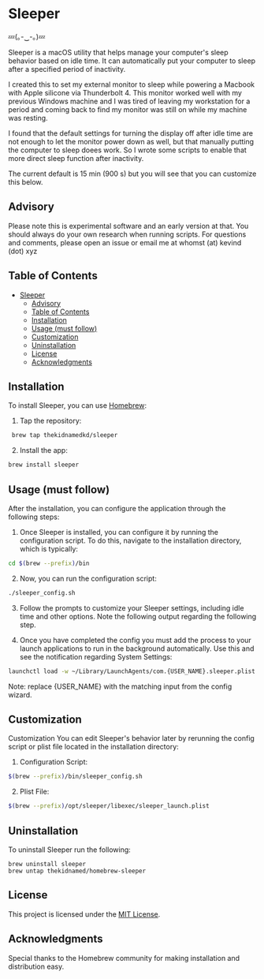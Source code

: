 # Sleeper

💤(｡-‿-｡)💤

Sleeper is a macOS utility that helps manage your computer's sleep behavior based on idle time. It can automatically put your computer to sleep after a specified period of inactivity.

I created this to set my external monitor to sleep while powering a Macbook with Apple silicone via Thunderbolt 4. This monitor worked well with my previous Windows machine and I was tired of leaving my workstation for a period and coming back to find my monitor was still on while my machine was resting.

I found that the default settings for turning the display off after idle time are not enough to let the monitor power down as well, but that manually putting the computer to sleep doees work. So I wrote some scripts to enable that more direct sleep function after inactivity.

The current default is 15 min (900 s) but you will see that you can customize this below.

## Advisory

Please note this is experimental software and an early version at that. You should always do your own research when running scripts. For questions and comments, please open an issue or email me at whomst (at) kevind (dot) xyz

## Table of Contents

- [Sleeper](#sleeper)
  - [Advisory](#advisory)
  - [Table of Contents](#table-of-contents)
  - [Installation](#installation)
  - [Usage (must follow)](#usage-must-follow)
  - [Customization](#customization)
  - [Uninstallation](#uninstallation)
  - [License](#license)
  - [Acknowledgments](#acknowledgments)

## Installation

To install Sleeper, you can use [Homebrew](https://brew.sh/):

1. Tap the repository:

  ```bash
   brew tap thekidnamedkd/sleeper
  ```

2. Install the app:

  ```bash
  brew install sleeper
  ```

## Usage (must follow)

After the installation, you can configure the application through the following steps:

1. Once Sleeper is installed, you can configure it by running the configuration script. To do this, navigate to the installation directory, which is typically:

  ```bash
  cd $(brew --prefix)/bin
  ```

2. Now, you can run the configuration script:

  ```bash
  ./sleeper_config.sh
  ```

3. Follow the prompts to customize your Sleeper settings, including idle time and other options. Note the following output regarding the following step.
   
4. Once you have completed the config you must add the process to your launch applications to run in the background automatically. Use this and see the notification regarding System Settings:

  ```bash
  launchctl load -w ~/Library/LaunchAgents/com.{USER_NAME}.sleeper.plist
  ```

Note: replace {USER_NAME} with the matching input from the config wizard.

## Customization

Customization
You can edit Sleeper's behavior later by rerunning the config script or plist file located in the installation directory:

1. Configuration Script:

  ```bash
  $(brew --prefix)/bin/sleeper_config.sh
  ```

2. Plist File:

  ```bash  
  $(brew --prefix)/opt/sleeper/libexec/sleeper_launch.plist
  ```

## Uninstallation

To uninstall Sleeper run the following:

  ```brew
  brew uninstall sleeper
  brew untap thekidnamed/homebrew-sleeper
  ```

## License

This project is licensed under the [MIT License](https://opensource.org/license/mit/).

## Acknowledgments

Special thanks to the Homebrew community for making installation and distribution easy.
